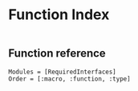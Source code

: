 # Function Index

```@index
```

## Function reference

```@autodocs
Modules = [RequiredInterfaces]
Order = [:macro, :function, :type]
```
